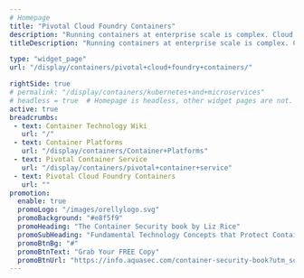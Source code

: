 ```yaml
---
# Homepage
title: "Pivotal Cloud Foundry Containers"
description: "Running containers at enterprise scale is complex. Cloud Foundry enables enterprises to reap the benefits of containers, support cloud architectures and continue to build a DevOps culture."
titleDescription: "Running containers at enterprise scale is complex. Cloud Foundry enables enterprises to reap the benefits of containers, support cloud architectures and continue to build a DevOps culture." 

type: "widget_page"
url: "/display/containers/pivotal+cloud+foundry+containers/" 

rightSide: true 
# permalink: "/display/containers/kubernetes+and+microservices"
# headless = true  # Homepage is headless, other widget pages are not.
active: true
breadcrumbs:
 - text: Container Technology Wiki
   url: "/"
 - text: Container Platforms
   url: "/display/containers/Container+Platforms"
 - text: Pivotal Container Service
   url: "/display/containers/pivotal+container+service"
 - text: Pivotal Cloud Foundry Containers
   url: ""
promotion:
  enable: true
  promoLogo: "/images/orellylogo.svg"
  promoBackground: "#e8f5f9"
  promoHeading: "The Container Security book by Liz Rice"
  promoSubHeading: "Fundamental Technology Concepts that Protect Containerized Applications"
  promoBtnBg: "#"
  promoBtnText: "Grab Your FREE Copy"
  promoBtnUrl: "https://info.aquasec.com/container-security-book?utm_source=wiki"
---
```


